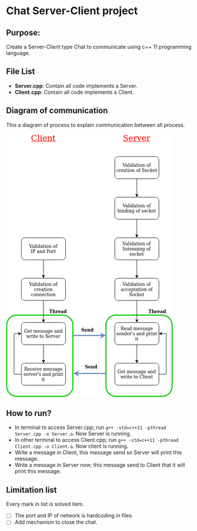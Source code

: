 # Chat Server-Client project
## Purpose:
Create a Server-Client type Chat to communicate using c++ 11 programming language.

## File List
* **Server.cpp**: Contain all code implements a Server.
* **Client.cpp**: Contain all code implements a Client.

## Diagram of communication
This a diagram of process to explain communication between all process.

![Diagram of process of server-client chat](https://github.com/CarlosChicata/code_in_university/blob/main/week_1/Server-client-chat.png)

## How to run?
* In terminal to access Server.cpp; run `g++ -std=c++11 -pthread Server.cpp -o Server.o`. Now Server is running.
* In other terminal to access Client.cpp; run `g++ -std=c++11 -pthread Client.cpp -o Client.o`. Now client is running.
* Write a message in Client, this message send so Server will print this message.
* Write a message in Server now; this message send to Client that it will print this message. 

## Limitation list
Every mark in list is solved item.
- [ ] The port and IP of network is hardcoding in files.
- [ ] Add mechanism to close the chat.
